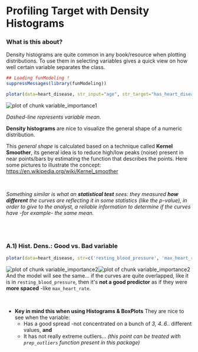 Profiling Target with Density Histograms
===

### What is this about?

Density histograms are quite common in any book/resource when plotting distributions. To use them in selecting variables gives a quick view on how well certain variable separates the class.





```r
## Loading funModeling !
suppressMessages(library(funModeling))
```



```r
plotar(data=heart_disease, str_input="age", str_target="has_heart_disease", plot_type = "histdens")
```

![plot of chunk variable_importance1](figure/variable_importance1-1.png)

_Dashed-line represents variable mean._

**Density histograms** are nice to visualize the general shape of a numeric distribution.

This *general shape* is calculated based on a technique called **Kernel Smoother**, its general idea is to reduce high/low peaks (noise) present in near points/bars by estimating the function that describes the points. Here some pictures to illustrate the concept: https://en.wikipedia.org/wiki/Kernel_smoother

<br>



_Something similar is what an **statistical test** sees: they measured **how different** the curves are reflecting it in some statistics (like the p-value), in order to give to the analyst, a  reliable information to determine if the curves have -for example- the same mean._

<br>
<br>

### A.1) Hist. Dens.: Good vs. Bad variable


```r
plotar(data=heart_disease, str=c('resting_blood_pressure', 'max_heart_rate'),  str_target="has_heart_disease", plot_type = "histdens")
```

![plot of chunk variable_importance2](figure/variable_importance2-1.png)![plot of chunk variable_importance2](figure/variable_importance2-2.png)
<br>
And the model will see the same... if the curves are quite overlapped, like it is in `resting_blood_pressure`, then it's **not a good predictor** as if they were **more spaced** -like `max_heart_rate`.

<br>


* **Key in mind this when using Histograms & BoxPlots** They are nice to see when the variable:
    + Has a good spread -not concentrated on a bunch of _3, 4..6.._ different values, **and**
    + It has not really extreme outliers... _(this point can be treated with `prep_outliers` function present in this package)_
	
<br>

